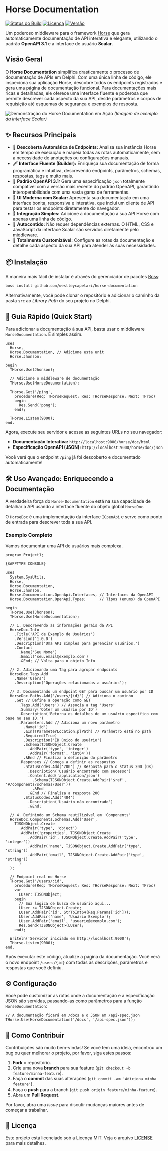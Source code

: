 # Horse Documentation

[![Status do Build](https://img.shields.io/github/actions/workflow/status/weslleycapelari/horse-documentation/ci.yml?branch=main&style=for-the-badge)](https://github.com/weslleycapelari/horse-documentation/actions)
[![Licença](https://img.shields.io/github/license/weslleycapelari/horse-documentation?style=for-the-badge)](LICENSE)
[![Versão](https://img.shields.io/github/v/release/weslleycapelari/horse-documentation?style=for-the-badge)](https://github.com/weslleycapelari/horse-documentation/releases)

Um poderoso middleware para o framework [Horse](https://github.com/HashLoad/horse) que gera automaticamente documentação de API interativa e elegante, utilizando o padrão **OpenAPI 3.1** e a interface de usuário **Scalar**.

## Visão Geral

O **Horse Documentation** simplifica drasticamente o processo de documentação de APIs em Delphi. Com uma única linha de código, ele inspeciona sua aplicação Horse, descobre todos os endpoints registrados e gera uma página de documentação funcional. Para documentações mais ricas e detalhadas, ele oferece uma interface fluente e poderosa que permite descrever cada aspecto da sua API, desde parâmetros e corpos de requisição até esquemas de segurança e exemplos de resposta.

![Demonstração do Horse Documentation em Ação](example.png)
*(Imagem de exemplo da interface Scalar)*

## ✨ Recursos Principais

*   🔎 **Descoberta Automática de Endpoints:** Analisa sua instância Horse em tempo de execução e mapeia todas as rotas automaticamente, sem a necessidade de anotações ou configurações manuais.
*   🖋️ **Interface Fluente (Builder):** Enriqueça sua documentação de forma programática e intuitiva, descrevendo endpoints, parâmetros, schemas, respostas, tags e muito mais.
*   📄 **Padrão OpenAPI 3.1:** Gera uma especificação `json` totalmente compatível com a versão mais recente do padrão OpenAPI, garantindo interoperabilidade com uma vasta gama de ferramentas.
*   🎨 **UI Moderna com Scalar:** Apresenta sua documentação em uma interface bonita, responsiva e interativa, que inclui um cliente de API para testar os endpoints diretamente do navegador.
*   🚀 **Integração Simples:** Adicione a documentação à sua API Horse com apenas uma linha de código.
*   🧩 **Autocontido:** Não requer dependências externas. O HTML, CSS e JavaScript da interface Scalar são servidos diretamente pelo middleware.
*   🔧 **Totalmente Customizável:** Configure as rotas da documentação e detalhe cada aspecto da sua API para atender às suas necessidades.

## 📦 Instalação

A maneira mais fácil de instalar é através do gerenciador de pacotes [Boss](https://github.com/HashLoad/boss):

```sh
boss install github.com/weslleycapelari/horse-documentation
```

Alternativamente, você pode clonar o repositório e adicionar o caminho da pasta `src` ao *Library Path* do seu projeto no Delphi.

## 🚀 Guia Rápido (Quick Start)

Para adicionar a documentação à sua API, basta usar o middleware `HorseDocumentation`. É simples assim.

```delphi
uses
  Horse,
  Horse.Documentation, // Adicione esta unit
  Horse.Jhonson;

begin
  THorse.Use(Jhonson);
  
  // Adicione o middleware de documentação
  THorse.Use(HorseDocumentation);

  THorse.Get('/ping',
    procedure(Req: THorseRequest; Res: THorseResponse; Next: TProc)
    begin
      Res.Send('pong');
    end);

  THorse.Listen(9000);
end.
```

Agora, execute seu servidor e acesse as seguintes URLs no seu navegador:

*   **Documentação Interativa:** `http://localhost:9000/horse/doc/html`
*   **Especificação OpenAPI (JSON):** `http://localhost:9000/horse/doc/json`

Você verá que o endpoint `/ping` já foi descoberto e documentado automaticamente!

## 🛠️ Uso Avançado: Enriquecendo a Documentação

A verdadeira força do `Horse-Documentation` está na sua capacidade de detalhar a API usando a interface fluente do objeto global `HorseDoc`.

O `HorseDoc` é uma implementação da interface `IOpenApi` e serve como ponto de entrada para descrever toda a sua API.

### Exemplo Completo

Vamos documentar uma API de usuários mais complexa.

```delphi
program Project1;

{$APPTYPE CONSOLE}

uses
  System.SysUtils,
  Horse,
  Horse.Documentation,
  Horse.Jhonson,
  Horse.Documentation.OpenApi.Interfaces, // Interfaces da OpenAPI
  Horse.Documentation.OpenApi.Types;      // Tipos (enums) da OpenAPI

begin
  THorse.Use(Jhonson);
  THorse.Use(HorseDocumentation);

  // 1. Descrevendo as informações gerais da API
  HorseDoc.Info
    .Title('API de Exemplo de Usuários')
    .Version('1.0.0')
    .Description('Uma API simples para gerenciar usuários.')
    .Contact
      .Name('Seu Nome')
      .Email('seu.email@exemplo.com')
      .&End; // Volta para o objeto Info

  // 2. Adicionando uma Tag para agrupar endpoints
  HorseDoc.Tags.Add
    .Name('Users')
    .Description('Operações relacionadas a usuários');

  // 3. Documentando um endpoint GET para buscar um usuário por ID
  HorseDoc.Paths.Add('/users/{id}') // Adiciona o caminho
    .Get // Define a operação como GET
      .Tags.Add('Users') // Associa a tag 'Users'
      .Summary('Obter um usuário por ID')
      .Description('Retorna os detalhes de um usuário específico com base no seu ID.')
      .Parameters.Add // Adiciona um novo parâmetro
        .Name('id')
        .&In(TParameterLocation.plPath) // Parâmetro está no path
        .Required(True)
        .Description('ID único do usuário')
        .Schema(TJSONObject.Create
          .AddPair('type', 'integer')
          .AddPair('format', 'int64'))
        .&End // Finaliza a definição do parâmetro
      .Responses // Começa a definir as respostas
        .StatusCodes.Add('200') // Resposta para o status 200 (OK)
          .Description('Usuário encontrado com sucesso')
          .Content.Add('application/json')
            .Schema(TJSONObject.Create.AddPair('$ref', '#/components/schemas/User'))
            .&End
          .&End // Finaliza a resposta 200
        .StatusCodes.Add('404')
          .Description('Usuário não encontrado')
          .&End;

  // 4. Definindo um Schema reutilizável em 'Components'
  HorseDoc.Components.Schemas.Add('User',
    TJSONObject.Create
      .AddPair('type', 'object')
      .AddPair('properties', TJSONObject.Create
          .AddPair('id', TJSONObject.Create.AddPair('type', 'integer'))
          .AddPair('name', TJSONObject.Create.AddPair('type', 'string'))
          .AddPair('email', TJSONObject.Create.AddPair('type', 'string'))
      )
  );

  // Endpoint real no Horse
  THorse.Get('/users/:id',
    procedure(Req: THorseRequest; Res: THorseResponse; Next: TProc)
    var
      LUser: TJSONObject;
    begin
      // Sua lógica de busca de usuário aqui...
      LUser := TJSONObject.Create;
      LUser.AddPair('id', StrToInt64(Req.Params['id']));
      LUser.AddPair('name', 'Usuário Exemplo');
      LUser.AddPair('email', 'usuario@exemplo.com');
      Res.Send<TJSONObject>(LUser);
    end);

  Writeln('Servidor iniciado em http://localhost:9000');
  THorse.Listen(9000);
end.

```

Após executar este código, atualize a página da documentação. Você verá o novo endpoint `/users/{id}` com todas as descrições, parâmetros e respostas que você definiu.

## ⚙️ Configuração

Você pode customizar as rotas onde a documentação e a especificação JSON são servidas, passando-as como parâmetros para a função `HorseDocumentation`:

```delphi
// A documentação ficará em /docs e o JSON em /api-spec.json
THorse.Use(HorseDocumentation('/docs', '/api-spec.json'));
```

## 🤝 Como Contribuir

Contribuições são muito bem-vindas! Se você tem uma ideia, encontrou um bug ou quer melhorar o projeto, por favor, siga estes passos:

1.  **Fork** o repositório.
2.  Crie uma nova **branch** para sua feature (`git checkout -b feature/minha-feature`).
3.  Faça o **commit** das suas alterações (`git commit -am 'Adiciona minha feature'`).
4.  Faça o **push** para a branch (`git push origin feature/minha-feature`).
5.  Abra um **Pull Request**.

Por favor, abra uma *issue* para discutir mudanças maiores antes de começar a trabalhar.

## 📄 Licença

Este projeto está licenciado sob a Licença MIT. Veja o arquivo [LICENSE](LICENSE) para mais detalhes.
